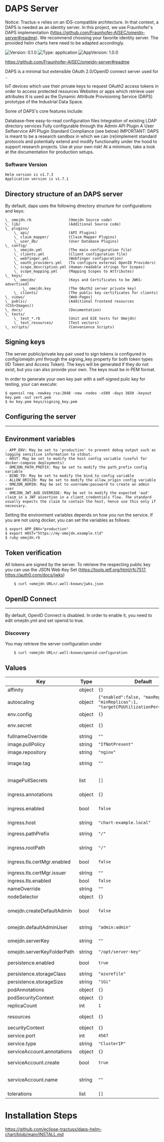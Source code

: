 # DAPS Server


Notice: Tractus-x relies on an IDS-compatible architecture. In that context, a DAPS is needed as an identity server. In this project, we use Fraunhofer's DAPS implementation (https://github.com/Fraunhofer-AISEC/omejdn-server#readme). We recommend choosing your favorite identity server. The provided helm charts here need to be adapted accordingly.

![Version: 0.1.0](https://img.shields.io/badge/Version-0.1.0-informational?style=flat-square) ![Type: application](https://img.shields.io/badge/Type-application-informational?style=flat-square) ![AppVersion: 1.0.0](https://img.shields.io/badge/AppVersion-1.0.0-informational?style=flat-square)

[https://github.com/Fraunhofer-AISEC/omejdn-server#readme ](https://github.com/Fraunhofer-AISEC/omejdn-server#readme) 

DAPS is a minimal but extensible OAuth 2.0/OpenID connect server used for ..

IoT devices which use their private keys to request OAuth2 access tokens in order to access protected resources
Websites or apps which retrieve user attributes
It is used as the Dynamic Attribute Provisioning Service (DAPS) prototype of the Industrial Data Space.

Some of DAPS's core features include:

Database-free easy-to-read configuration files
Integration of existing LDAP directory services
Fully configurable through the Admin API Plugin
A User Selfservice API Plugin
Standard Compliance (see below)
IMPORTANT: DAPS is meant to be a research sandbox in which we can (re)implement standard protocols and potentially extend and modify functionality under the hood to support research projects. Use at your own risk! At a minimum, take a look at the documentation for production setups.


### Software Version
```shell
Helm version is v1.7.3
Application version is v1.7.1
```


## Directory structure of an DAPS server
By default, daps uses the following directory structure for configurations and keys:  <br />

```
\_ omejdn.rb                 (Omejdn Source code)
\_ lib/                      (Additional Source code)
\_ plugins/
    \_ api/                  (API Plugins)
    \_ claim_mapper/         (Claim Mapper Plugins)
    \_ user_db/              (User Database Plugins)
\_ config/
    \_ omejdn.yml            (The main configuration file)
    \_ clients.yml           (Client configuration file)
    \_ webfinger.yml         (Webfinger configuration)
    \_ oauth_providers.yml   (To configure external OpenID Providers)
    \_ scope_description.yml (Human-readable strings for Scopes)
    \_ scope_mapping.yml     (Mapping Scopes to Attributes)
\_ keys/
    \_ omejdn/               (Keys and Certificates to be JWKS-advertised)
        \_ omejdn.key        (The OAuth2 server private key)
    \_ clients/              (The public key certificates for clients)
\_ views/                    (Web-Pages)
\_ public/                   (Additional frontend resources (CSS+Images))
\_ docs/                     (Documentation)
\_ tests/
    \_ test_*.rb             (Unit and E2E tests for Omejdn)
    \_ test_resources/       (Test vectors)
\_ scripts/                  (Convenience Scripts)
```

## Signing keys
The server public/private key pair used to sign tokens is configured in config/omejdn.yml through the signing_key property for both token types (ID Token and Access Token). The keys will be generated if they do not exist, but you can also provide your own. The keys must be in PEM format.

In order to generate your own key pair with a self-signed pulic key for testing, your can execute:

```
$ openssl req -newkey rsa:2048 -new -nodes -x509 -days 3650 -keyout key.pem -out cert.pem
$ mv key.pem keys/signing_key.pem
```

## Configuring the server
***
## Environment variables
```
- APP_ENV: May be set to 'production' to prevent debug output such as logging sensitive information to stdout.
- HOST: May be set to modify the host config variable (useful for docker-compose deployments)
- OMEJDN_PATH_PREFIX: May be set to modify the path_prefix config variable
- BIND_TO: May be set to modify the bind_to config variable
- ALLOW_ORIGIN: May be set to modify the allow_origin config variable
- OMEJDN_ADMIN: May be set to username:password to create an admin user
- OMEJDN_JWT_AUD_OVERRIDE: May be set to modify the expected 'aud' claim in a JWT assertion in a client_credentials flow. The standard usually expects the claim to contain the host, hence use this only if necessary.
```

Setting the environment variables depends on how you run the service. If you are not using docker, you can set the variables as follows:
```
$ export APP_ENV="production"
$ export HOST="https://my-omejdn.example.tld"
$ ruby omejdn.rb
```

## Token verification
All tokens are signed by the server. To retrieve the respecting public key you can use the JSON Web Key Set (https://tools.ietf.org/html/rfc7517, https://auth0.com/docs/jwks)

```
    $ curl <omejdn URL>/.well-known/jwks.json
```


## OpenID Connect
***
By default, OpenID Connect is disabled. In order to enable it, you need to edit omejdn.yml and set openid to true.

### Discovery

You may retrieve the server configuration under

```
    $ curl <omejdn URL>/.well-known/openid-configuration
```

## Values

| Key | Type | Default | Description |
|-----|------|---------|-------------|
| affinity | object | `{}` | Pod affinity configuration |
| autoscaling | object | `{"enabled":false, "maxReplicas":100, "minReplicas":1, "targetCPUUtilizationPercentage":80}` | DAPS autoscaling configuration |
| env.config | object | `{}` | Additional env variables |
| env.secret | object | `{}` | Additional env variables that should be stored in encrypted way |
| fullnameOverride | string | `""` |  |
| image.pullPolicy | string | `"IfNotPresent"` | Image pull policy |
| image.repository | string | `"nginx"` | DAPS docker image |
| image.tag | string | `""` | Image tag. Overrides the image tag whose default is the chart appVersion. |
| imagePullSecrets | list | `[]` | Secret which contains dockerconfig.json from private container registry with daps image |
| ingress.annotations | object | `{}` | Additional ingress annotations |
| ingress.enabled | bool | `false` | If set to `true`, DAPS will be exposed with ingress controller at http(s)://(ingress.host)/(ingress.pathPrefix) |
| ingress.host | string | `"chart-example.local"` |  |
| ingress.pathPrefix | string | `"/"` | Path prefix to be added to DAPS URI. Regex can be used |
| ingress.rootPath | string | `"/"` | Root prefix without regex rules that used to configure daps host name in configuration |
| ingress.tls.certMgr.enabled | bool | `false` | If `true` cert-manager will be used to issue a certificate with ingress.host CN name |
| ingress.tls.certMgr.issuer | string | `""` | Cert-manager issuer name |
| ingress.tls.enabled | bool | `false` | If `true` daps will be exposed with https |
| nameOverride | string | `""` |  |
| nodeSelector | object | `{}` | Node selection configuration |
| omejdn.createDefaultAdmin | bool | `false` | Default user and client will be created if set to `true`. User credentials set in `omejdn.defaultAdminUser` section |
| omejdn.defaultAdminUser | string | `"admin:admin"` | Default user credentials in format `user:password` |
| omejdn.serverKey | string | `""` | Server key content. DAPS will generate key if it's not provided at startup |
| omejdn.serverKeyFolderPath | string | `"/opt/server-key"` | Path to directory with private server key |
| persistence.enabled | bool | `true` | If `true` persistent volume will be used to store clients and users configuration |
| persistence.storageClass | string | `"azurefile"` | Storage class to claim a volume. |
| persistence.storageSize | string | `"1Gi"` | Volume size |
| podAnnotations | object | `{}` |  |
| podSecurityContext | object | `{}` | Pod security context configuration |
| replicaCount | int | `1` | DAPS instances count |
| resources | object | `{}` | Pod resources requests and limits configuration |
| securityContext | object | `{}` | Pod security context configuration |
| service.port | int | `4567` | Service port |
| service.type | string | `"ClusterIP"` | Service type |
| serviceAccount.annotations | object | `{}` | Annotations to add to the service account |
| serviceAccount.create | bool | `true` | Specifies whether a service account should be created |
| serviceAccount.name | string | `""` | The name of the service account to use. -- If not set and create is true, a name is generated using the fullname template |
| tolerations | list | `[]` | Pod toleration settings |


# Installation Steps

https://github.com/eclipse-tractusx/daps-helm-chart/blob/main/INSTALL.md



